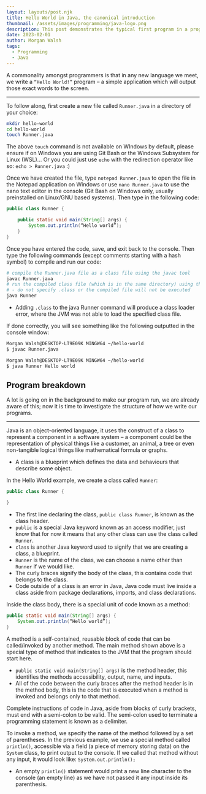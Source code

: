 ```yaml
---
layout: layouts/post.njk
title: Hello World in Java, the canonical introduction
thumbnail: /assets/images/programming/java-logo.png
description: This post demonstrates the typical first program in a programming language that developers create
date: 2023-02-01
author: Morgan Walsh
tags:
  - Programming
  - Java
---
```


A commonality amongst programmers is that in any new language we meet, we write a `“Hello World!”` program – a simple application which will output those exact words to the screen.

------------------------------------

To follow along, first create a new file called `Runner.java` in a directory of your choice: 

```bash
mkdir hello-world 
cd hello-world 
touch Runner.java 
```

The above `touch` command is not available on WIndows by default, please ensure if on Windows you are using Git Bash or the Windows Subsystem for Linux (WSL)... Or you could just use `echo` with the redirection operator like so: `echo > Runner.java` :)

Once we have created the file, type `notepad Runner.java` to open the file in the Notepad application on Windows or use `nano Runner.java` to use the nano text editor in the console (Git Bash on Windows only, usually preinstalled on Linux/GNU based systems). Then type in the following code: 

```java
public class Runner { 

    public static void main(String[] args) { 
        System.out.println(“Hello world”); 
    } 
}
```

Once you have entered the code, save, and exit back to the console. Then type the following commands (except comments starting with a hash symbol) to compile and run our code:

```bash
# compile the Runner.java file as a class file using the javac tool 
javac Runner.java 
# run the compiled class file (which is in the same directory) using the java tool 
# - do not specify .class or the compiled file will not be executed 
java Runner
```

- Adding `.class` to the java Runner command will produce a class loader error, where the JVM was not able to load the specified class file.

If done correctly, you will see something like the following outputted in the console window:

```bash
Morgan Walsh@DESKTOP-LT9E09K MINGW64 ~/hello-world 
$ javac Runner.java

Morgan Walsh@DESKTOP-LT9E09K MINGW64 ~/hello-world 
$ java Runner Hello world
```

## Program breakdown

A lot is going on in the background to make our program run, we are already aware of this; now it is time to investigate the structure of how we write our programs.

--------------------------

Java is an object-oriented language, it uses the construct of a class to represent a component in a software system – a component could be the representation of physical things like a customer, an animal, a tree or even non-tangible logical things like mathematical formula or graphs. 

- A class is a blueprint which defines the data and behaviours that describe some object. 

In the Hello World example, we create a class called `Runner`: 

```java
public class Runner {

}
```

- The first line declaring the class, `public class Runner`, is known as the class header.
- `public` is a special Java keyword known as an access modifier, just know that for now it means that any other class can use the class called `Runner`.
- `class` is another Java keyword used to signify that we are creating a class, a blueprint.
- `Runner` is the name of the class, we can choose a name other than `Runner` if we would like.
- The curly braces signify the body of the class, this contains code that belongs to the class.
- Code outside of a class is an error in Java, Java code must live inside a class aside from package declarations, imports, and class declarations.

Inside the class body, there is a special unit of code known as a method: 

```java
public static void main(String[] args) { 
    System.out.println(“Hello world”);
}
```
 
A method is a self-contained, reusable block of code that can be called/invoked by another method. The main method shown above is a special type of method that indicates to the JVM that the program should start here. 

- `public static void main(String[] args)` is the method header, this identifies the methods accessibility, output, name, and inputs.
- All of the code between the curly braces after the method header is in the method body, this is the code that is executed when a method is invoked and belongs only to that method.

Complete instructions of code in Java, aside from blocks of curly brackets, must end with a semi-colon to be valid. The semi-colon used to terminate a programming statement is known as a delimiter.

To invoke a method, we specify the name of the method followed by a set of parentheses. In the previous example, we use a special method called `println()`, accessible via a field (a piece of memory storing data) on the `System` class, to print output to the console. If we called that method without any input, it would look like: `System.out.println();`

- An empty `println()` statement would print a new line character to the console (an empty line) as we have not passed it any input inside its parenthesis.